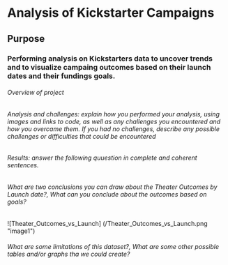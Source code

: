 # Analysis of Kickstarter Campaigns

## Purpose
### Performing analysis on Kickstarters data to uncover trends and to visualize campaing outcomes based on their launch dates and their fundings goals.


###### Overview of project


###### Analysis and challenges: explain how you performed your analysis, using images and links to code, as well as any challenges you encountered and how you overcame them. If you had no challenges, describe any possible challenges or difficulties that could be encountered

###### Results: answer the following quuestion in complete and coherent sentences.
###### What are two conclusions you can draw about the Theater Outcomes by Launch date?, What can you conclude about the outcomes based on goals?

![Theater_Outcomes_vs_Launch] (/Theater_Outcomes_vs_Launch.png "image1")

###### What are some limitations of this dataset?, What are some other possible tables and/or graphs tha we could create?

